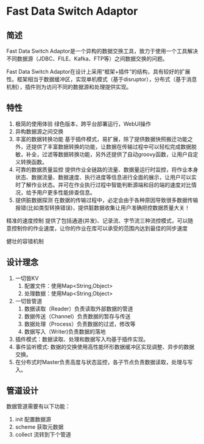 # Fast Data Switch Adaptor

## 简述

Fast Data Switch Adaptor是一个异构的数据交换工具，致力于使用一个工具解决不同数据源（JDBC、FILE、Kafka、FTP等）之间数据交换的问题。

Fast Data Switch Adaptor在设计上采用“框架+插件”的结构，具有较好的扩展性。框架相当于数据缓冲区，实现单机模式（基于disruptor），分布式（基于消息机制），插件则为访问不同的数据源和处理提供实现。

## 特性

1. 极简的使用体验
   绿色版本，跨平台部署运行，WebUI操作
3. 异构数据源之间交换
4. 丰富的数据转换功能
   基于插件模式，易扩展，除了提供数据快照搬迁功能之外，还提供了丰富数据转换的功能，让数据在传输过程中可以轻松完成数据脱敏，补全，过滤等数据转换功能，另外还提供了自动groovy函数，让用户自定义转换函数。
5. 可靠的数据质量监控
提供作业全链路的流量、数据量运行时监控，将作业本身状态、数据流量、数据速度、执行进度等信息进行全面的展示，让用户可以实时了解作业状态。并可在作业执行过程中智能判断源端和目的端的速度对比情况，给予用户更多性能排查信息。
6. 提供脏数据探测
在数据的传输过程中，必定会由于各种原因导致很多数据传输报错(比如类型转换错误)，提供脏数据收集让用户准确把控数据质量大关！

精准的速度控制
提供了包括通道(并发)、记录流、字节流三种流控模式，可以随意控制你的作业速度，让你的作业在库可以承受的范围内达到最佳的同步速度

健壮的容错机制

  
## 设计理念

1. 一切皆KV
   1. 配置文件：使用Map<String,Object>
   2. 处理数据：使用Map<String,Object>
2. 一切皆管道
   1. 数据读取（Reader）负责读取外部数据的管道
   2. 数据传送（Channel）负责数据的暂存与传送
   3. 数据处理（Process）负责数据的过滤，修改等
   4. 数据写入（Writer)负责数据的落地
3. 插件模式：数据读取、处理和数据写入均基于插件实现。
4. 事件监听模式: 数据的交换使用高性能环形数据缓冲区实现调整、异步的数据交换。
5. 在分布式时Master负责高度与状态监控，各子节点负责数据读取，处理与写入。

## 管道设计

数据管道需要有以下功能：

1. init 配置数据源
2. scheme 获取元数据
3. collect 流转到下个管道